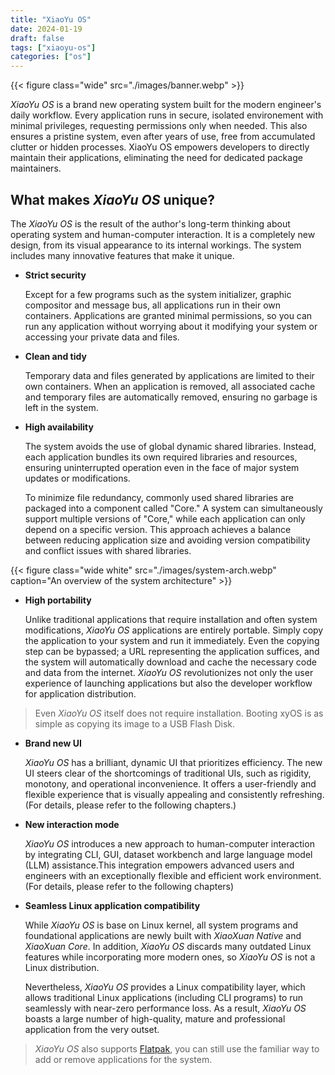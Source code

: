 ```yaml
---
title: "XiaoYu OS"
date: 2024-01-19
draft: false
tags: ["xiaoyu-os"]
categories: ["os"]
---
```


{{< figure class="wide" src="./images/banner.webp" >}}

_XiaoYu OS_ is a brand new operating system built for the modern engineer's daily
workflow.
Every application runs in secure, isolated environement with minimal privileges,
requesting permissions only when needed. This also ensures a pristine system, even after
years of use, free from accumulated clutter or hidden processes.
XiaoYu OS empowers developers to directly maintain their applications, eliminating the
need for dedicated package maintainers.

## What makes _XiaoYu OS_ unique?

The _XiaoYu OS_ is the result of the author's long-term thinking about operating system and human-computer interaction. It is a completely new design, from its visual appearance to its internal workings. The system includes many innovative features that make it unique.

- **Strict security**

  Except for a few programs such as the system initializer, graphic compositor and message bus, all applications run in their own containers. Applications are granted minimal permissions, so you can run any application without worrying about it modifying your system or accessing your private data and files.

- **Clean and tidy**

  Temporary data and files generated by applications are limited to their own containers. When an application is removed, all associated cache and temporary files are automatically removed, ensuring no garbage is left in the system.

- **High availability**

  The system avoids the use of global dynamic shared libraries. Instead, each application bundles its own required libraries and resources, ensuring uninterrupted operation even in the face of major system updates or modifications.

  To minimize file redundancy, commonly used shared libraries are packaged into a component called "Core." A system can simultaneously support multiple versions of "Core," while each application can only depend on a specific version. This approach achieves a balance between reducing application size and avoiding version compatibility and conflict issues with shared libraries.

{{< figure class="wide white" src="./images/system-arch.webp" caption="An overview of the system architecture" >}}

- **High portability**

  Unlike traditional applications that require installation and often system modifications, _XiaoYu OS_ applications are entirely portable. Simply copy the application to your system and run it immediately. Even the copying step can be bypassed; a URL representing the application suffices, and the system will automatically download and cache the necessary code and data from the internet. _XiaoYu OS_ revolutionizes not only the user experience of launching applications but also the developer workflow for application distribution.

> Even _XiaoYu OS_ itself does not require installation. Booting xyOS is as simple as copying its image to a USB Flash Disk.

- **Brand new UI**

  _XiaoYu OS_ has a brilliant, dynamic UI that prioritizes efficiency. The new UI steers clear of the shortcomings of traditional UIs, such as rigidity, monotony, and operational inconvenience. It offers a user-friendly and flexible experience that is visually appealing and consistently refreshing. (For details, please refer to the following chapters.)

- **New interaction mode**

  _XiaoYu OS_ introduces a new approach to human-computer interaction by integrating CLI, GUI, dataset workbench and large language model (LLM) assistance.This integration empowers advanced users and engineers with an exceptionally flexible and efficient work environment. (For details, please refer to the following chapters)

- **Seamless Linux application compatibility**

  While _XiaoYu OS_ is base on Linux kernel, all system programs and foundational applications are newly built with _XiaoXuan Native_ and _XiaoXuan Core_. In addition, _XiaoYu OS_ discards many outdated Linux features while incorporating more modern ones, so _XiaoYu OS_ is not a Linux distribution.

  Nevertheless, _XiaoYu OS_ provides a Linux compatibility layer, which allows traditional Linux applications (including CLI programs) to run seamlessly with near-zero performance loss. As a result, _XiaoYu OS_ boasts a large number of high-quality, mature and professional application from the very outset.

> _XiaoYu OS_ also supports [Flatpak](https://flatpak.org/), you can still use the familiar way to add or remove applications for the system.
